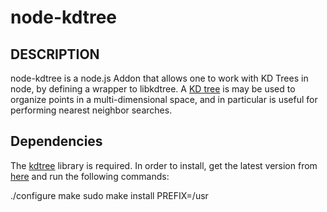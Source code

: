 node-kdtree
====================================

## DESCRIPTION
node-kdtree is a node.js Addon that allows one to work with KD Trees in node, by defining a wrapper to libkdtree. A [KD tree](http://en.wikipedia.org/wiki/Kd-tree) is may be used to organize points in a multi-dimensional space, and in particular is useful for performing nearest neighbor searches.

## Dependencies
The [kdtree](http://code.google.com/p/kdtree/) library is required. In order to install, get the latest version from [here](http://code.google.com/p/kdtree/downloads/list) and run the following commands:

   ./configure
   make
   sudo make install PREFIX=/usr 

